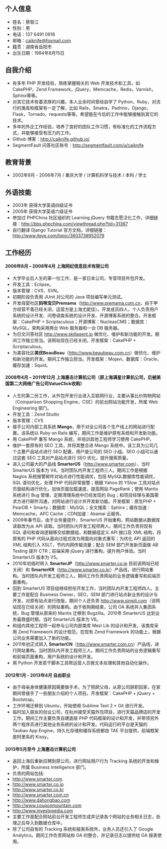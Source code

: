 ## 个人信息
* 姓名：蔡智江
* 性别：男
* 电话：137 6491 0918
* 邮箱：<caiknife@foxmail.com>
* 籍贯：湖南省岳阳市
* 出生日期：1984年8月15日


## 自我介绍
* 有多年 PHP 开发经验，熟练掌握相关的 Web 开发技术和工具，如 CakePHP，Zend Framework，jQuery，Memcache，Redis，Varnish，Sphinx等等。
* 对其它技术有着浓厚的兴趣，本人业余时间曾经自学了 Python、Ruby，对流行的类库和框架有一定了解，比如 Rails，Sinatra，Padrino，Django，Flask，Tornado，requests等等。希望能在今后的工作中能够接触到其它的技术。
* 多年的外企工作经验，培养了良好的团队工作习惯，有标准化的工作流程方式，并能够接受有压力的工作。
* Github 博客：<http://caiknife.github.io/>
* SegmentFault 问答社区账号：<http://segmentfault.com/u/caiknife>


## 教育背景
* 2002年9月 - 2006年7月 / 重庆大学 / 计算机科学与技术 / 本科 / 学士


## 外语技能
* 2003年 获得大学英语四级证书
* 2005年 获得大学英语六级证书
* 参加过 PHPChina 社区组织的 Learning jQuery 书籍志愿汉化工作，详细链接：<http://bbs.phpchina.com/viewthread.php?tid=31367>
* 自行翻译 Django Tutorial 官方文档，详细链接：<http://www.iteye.com/topic/360373#952079>


## 工作经历

#### 2006年8月 – 2008年4月    上海网纪信息技术有限公司
* 大学毕业后人生的第一份工作，是一家日本公司，专营项目外包开发。
* 开发工具：Eclipse。
* 版本管理：CVS、SVN。
* 初期阶段负责用 JUnit 对公司的 Java 项目编写单元测试。
* 开发母婴社区**妈咪宝贝Premama**（<http://www.premama.com.cn>，由于甲方经营不善已经关闭，运营方是上海尤妮佳）。开发成员四人，个人负责用户系统的设计开发、问卷调查系统的设计开发、开源博客系统的整合。开发框架：CakePHP + Scriptaculous；开源博客：NucleasCMS；数据库：MySQL。架构采用两台 Web 服务器和一台 DB 服务器。
* 为日文问答社区 <http://www.skillagent.jp> 做优化、维护和新功能的开发。期间工作独立担当。该网站现在已经关闭。开发框架：CakePHP + Scriptaculous。
* 为美容社区**美优BeauBeau**（<http://www.beaubeau.com.cn>）做优化、维护和新功能的开发。期间工作独立担当。开发框架：Mojavi，数据库：Oracle，缓存加速：Squid。

#### 2008年4月 – 2011年12月    上海惠击计算机公司（原上海满星计算机公司，后被美国第二大网络广告公司ValueClick收购）
* 人生的第二份工作，从外包开发行业进入互联网行业，主要从事比价购物网站（Comparison Shopping Engine，CSE）的前台网站功能开发，所属 Web Engineering 部门。
* 开发工具：Zend Studio
* 版本管理：CVS
* 接手公司内部工具系统 **Mango**，用于对全公司各个生产线上的网站进行配置。该系统以 Ruby on Rails 编写，期间工作是维护原有系统和开发新功能。
* 用 CakePHP 重写 Mango 系统，并培训其他工程师学习使用 CakePHP。
* 维护一套原有的 SEO 工具，并将其整合进 Mango 系统中。该工具为公司几个主要产品站点进行 SEO 配置，用户是公司的 SEO 小组。SEO 小组可以通过这套 SEO 工具对产品站点进行 SEO 优化，提升搜索质量。
* 进入公司最大的产品线 **SmarterUS**（<http://www.smarter.com>），当时 SmarterUS 版本为 V4。当时团队内开发工程师三人。期间工作是根据 Nagios 系统报警邮件对站点进行性能调优，包括 MySQL数据库性能调优，SQL 语句优化，处理 PHP 代码异常报警；根据 Yahoo 的 YSlow 工具对站点页面结构进行优化，加快页面加载速度，提高网站 PageRank；使用 Mantis 系统进行 Bug 管理，定期清理系统中已经发现的 Bug；和项目经理与美国需求方进行邮件沟通，对网站进行设计并开发新功能。开发框架：原生PHP + PearDB + Smarty；数据库：MySQL；全文搜索：Sphinx；缓存加速：Memcache，APC Cache；CDN加速：Akamai 云服务。
* 2009年春节后，由于业务量提升，SmarterUS 开始重构，网站数据从数据库读取改为从 API 读取。当时团队内开发工程师两人。期间工作负责将现有 SQL 语句和查询逻辑移交给数据组，和数据组定义 API 接口及 XML 结构，将原有的 PHP 代码从面向过程式改为用面向对象式重写；为优化 API 返回的 XML 结构引入 XSLT，节约内网传输流量；配合 SEM 部门开发新页面做 AB Testing 提升 CTR；前端采用 jQuery 进行重构，提升用户体验。当时 SmarterUS 版本为 V5。
* 2010年初临时转入 **SmarterJP**（<http://www.smarter.co.jp> 目前该网站已经关闭）和 **SmarterKR**（<http://www.smarter.co.kr>）产品线，进行网站重构。当时团队内开发工程师三人。期间工作负责网站的业务逻辑重写和前端页面重构。
* 回到 SmarterUS 项目组继续担任开发工作，当时团队内开发工程师四人。主要工作是配合 Business Owner，SEO，SEM 部门进行站点新业务的设计与开发，对原有站点进行改版，期间个人还负责 <http://www.simpli.com>（该网站现在已经关闭）的网站重构。由于收购期结束，公司 OA 系统并入集团系统，Bug 管理从原来的 Mantis 迁移到 Bugzilla。2010年 SmarterUS 达到业务最鼎盛时期，当时 SmarterUS 版本为 V6。
* 和组内其他工程师一起参与公司内部类库 Mezi Lib 的设计和开发，该类库采用 Zend Framework 的设计规范，在现有 Zend Framework 的功能上，根据公司业务需要加入了新的功能。
* 2011年初正式转入 **SmarterCN**（<http://www.smarter.com.cn>）产品线，进行网站重构。当时团队内开发工程师三人。期间工作负责网站的业务逻辑重写和前端页面重构，用户系统的设计和开发。
* 用 Python 开发若干脚本工具帮运营人员做文本处理和其他自动化操作。

#### 2012年1月 - 2013年4月    自由职业
* 由于母亲身体健康原因需要做手术，为了照顾父母，从原公司辞职回家，在家期间曾接手了一些朋友介绍的个人项目。开发框架：CakePHP + jQuery + Bootstrap。
* 工作环境迁移到 Ubuntu，开始使用 Sublime Text 2 + Git 进行开发。
* 临时加入朋友的创业公司，在杭州接受天猫外包项目，进行天猫品牌店的开发工作。期间工作主要负责自建底层 PHP 代码框架的设计和开发，并带领另外两个程序员进行其他业务系统的设计和开发。代码运行的平台是天猫的 Taobao App Engine，持久化存储和缓存系统都由 TAE 平台提供，前端框架是阿里系的 Kissy。

#### 2013年5月至今    上海惠击计算机公司
* 返回上海后重新应聘到原公司，进行网站用户行为 Tracking 系统的开发和维护，所属 Business Intelligence 部门。
* 负责的网站包括:
* <http://www.smarter.com>
* <http://www.smarter.co.jp>
* <http://www.smarter.co.kr>
* <http://www.smarter.com.cn>
* <http://www.dahongbao.com>
* <http://www.couponmountain.com>
* <http://www.investopedia.com>
* 主要工作是配合网站前台开发工程师生成并记录各个网站的业务相关日志，处理之后导入到数据仓库中。
* 除了公司自有的 Tracking 系统和报表系统外，业务人员还引入了 Google Analytics。期间工作负责网站和 GA 的整合，并记录日志以提供给 GA 报表使用。
